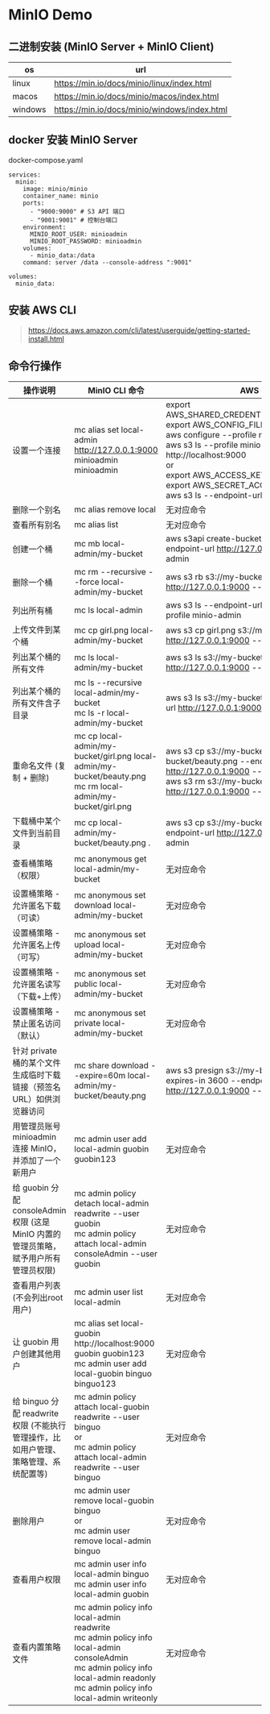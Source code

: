 # MinIO Demo

## 二进制安装 (MinIO Server + MinIO Client)

| os      | url                                          |
| ------- | -------------------------------------------- |
| linux   | https://min.io/docs/minio/linux/index.html   |
| macos   | https://min.io/docs/minio/macos/index.html   |
| windows | https://min.io/docs/minio/windows/index.html |

## docker 安装 MinIO Server

docker-compose.yaml

```
services:
  minio:
    image: minio/minio
    container_name: minio
    ports:
      - "9000:9000" # S3 API 端口
      - "9001:9001" # 控制台端口
    environment:
      MINIO_ROOT_USER: minioadmin
      MINIO_ROOT_PASSWORD: minioadmin
    volumes:
      - minio_data:/data
    command: server /data --console-address ":9001"

volumes:
  minio_data:
```

## 安装 AWS CLI

> https://docs.aws.amazon.com/cli/latest/userguide/getting-started-install.html

## 命令行操作

| 操作说明                                                                               | MinIO CLI 命令                                                                                                                                                                               | AWS CLI 命令                                                                                                                                                                                                                                                                                                                                                     |
| -------------------------------------------------------------------------------------- | -------------------------------------------------------------------------------------------------------------------------------------------------------------------------------------------- | ---------------------------------------------------------------------------------------------------------------------------------------------------------------------------------------------------------------------------------------------------------------------------------------------------------------------------------------------------------------- |
| 设置一个连接                                                                           | mc alias set local-admin http://127.0.0.1:9000 minioadmin minioadmin                                                                                                                         | export AWS_SHARED_CREDENTIALS_FILE=.aws/credentials <br> export AWS_CONFIG_FILE=.aws/config <br> aws configure --profile minio-admin <br> aws s3 ls --profile minio-admin --endpoint-url http://localhost:9000 <br> or <br> export AWS_ACCESS_KEY_ID=minioadmin <br> export AWS_SECRET_ACCESS_KEY=minioadmin <br> aws s3 ls --endpoint-url http://localhost:9000 |
| 删除一个别名                                                                           | mc alias remove local                                                                                                                                                                        | 无对应命令                                                                                                                                                                                                                                                                                                                                                       |
| 查看所有别名                                                                           | mc alias list                                                                                                                                                                                | 无对应命令                                                                                                                                                                                                                                                                                                                                                       |
| 创建一个桶                                                                             | mc mb local-admin/my-bucket                                                                                                                                                                  | aws s3api create-bucket --bucket my-bucket --endpoint-url http://127.0.0.1:9000 --profile minio-admin                                                                                                                                                                                                                                                            |
| 删除一个桶                                                                             | mc rm --recursive --force local-admin/my-bucket                                                                                                                                              | aws s3 rb s3://my-bucket --force --endpoint-url http://127.0.0.1:9000 --profile minio-admin                                                                                                                                                                                                                                                                      |
| 列出所有桶                                                                             | mc ls local-admin                                                                                                                                                                            | aws s3 ls --endpoint-url http://127.0.0.1:9000 --profile minio-admin                                                                                                                                                                                                                                                                                             |
| 上传文件到某个桶                                                                       | mc cp girl.png local-admin/my-bucket                                                                                                                                                         | aws s3 cp girl.png s3://my-bucket --endpoint-url http://127.0.0.1:9000 --profile minio-admin                                                                                                                                                                                                                                                                     |
| 列出某个桶的所有文件                                                                   | mc ls local-admin/my-bucket                                                                                                                                                                  | aws s3 ls s3://my-bucket --endpoint-url http://127.0.0.1:9000 --profile minio-admin                                                                                                                                                                                                                                                                              |
| 列出某个桶的所有文件含子目录                                                           | mc ls --recursive local-admin/my-bucket <br> mc ls -r local-admin/my-bucket                                                                                                                  | aws s3 ls s3://my-bucket --recursive --endpoint-url http://127.0.0.1:9000 --profile minio-admin                                                                                                                                                                                                                                                                  |
| 重命名文件 (复制 + 删除)                                                               | mc cp local-admin/my-bucket/girl.png local-admin/my-bucket/beauty.png <br> mc rm local-admin/my-bucket/girl.png                                                                              | aws s3 cp s3://my-bucket/girl.png s3://my-bucket/beauty.png --endpoint-url http://127.0.0.1:9000 --profile minio-admin <br> aws s3 rm s3://my-bucket/girl.png --endpoint-url http://127.0.0.1:9000 --profile minio-admin                                                                                                                                         |
| 下载桶中某个文件到当前目录                                                             | mc cp local-admin/my-bucket/beauty.png .                                                                                                                                                     | aws s3 cp s3://my-bucket/beauty.png . --endpoint-url http://127.0.0.1:9000 --profile minio-admin                                                                                                                                                                                                                                                                 |
| 查看桶策略（权限）                                                                     | mc anonymous get local-admin/my-bucket                                                                                                                                                       | 无对应命令                                                                                                                                                                                                                                                                                                                                                       |
| 设置桶策略 - 允许匿名下载（可读）                                                      | mc anonymous set download local-admin/my-bucket                                                                                                                                              | 无对应命令                                                                                                                                                                                                                                                                                                                                                       |
| 设置桶策略 - 允许匿名上传（可写）                                                      | mc anonymous set upload local-admin/my-bucket                                                                                                                                                | 无对应命令                                                                                                                                                                                                                                                                                                                                                       |
| 设置桶策略 - 允许匿名读写（下载+上传）                                                 | mc anonymous set public local-admin/my-bucket                                                                                                                                                | 无对应命令                                                                                                                                                                                                                                                                                                                                                       |
| 设置桶策略 - 禁止匿名访问（默认）                                                      | mc anonymous set private local-admin/my-bucket                                                                                                                                               | 无对应命令                                                                                                                                                                                                                                                                                                                                                       |
| 针对 private 桶的某个文件生成临时下载链接（预签名 URL）如供浏览器访问                  | mc share download --expire=60m local-admin/my-bucket/beauty.png                                                                                                                              | aws s3 presign s3://my-bucket/beauty.png --expires-in 3600 --endpoint-url http://127.0.0.1:9000 --profile minio-admin                                                                                                                                                                                                                                            |
| 用管理员账号 minioadmin 连接 MinIO，并添加了一个新用户                                 | mc admin user add local-admin guobin guobin123                                                                                                                                               | 无对应命令                                                                                                                                                                                                                                                                                                                                                       |
| 给 guobin 分配 consoleAdmin 权限 (这是 MinIO 内置的管理员策略，赋予用户所有管理员权限) | mc admin policy detach local-admin readwrite --user guobin <br> mc admin policy attach local-admin consoleAdmin --user guobin                                                                | 无对应命令                                                                                                                                                                                                                                                                                                                                                       |
| 查看用户列表 (不会列出root用户)                                                        | mc admin user list local-admin                                                                                                                                                               | 无对应命令                                                                                                                                                                                                                                                                                                                                                       |
| 让 guobin 用户创建其他用户                                                             | mc alias set local-guobin http://localhost:9000 guobin guobin123 <br> mc admin user add local-guobin binguo binguo123                                                                        | 无对应命令                                                                                                                                                                                                                                                                                                                                                       |
| 给 binguo 分配 readwrite 权限 (不能执行管理操作，比如用户管理、策略管理、系统配置等)   | mc admin policy attach local-guobin readwrite --user binguo <br> or <br> mc admin policy attach local-admin readwrite --user binguo                                                          | 无对应命令                                                                                                                                                                                                                                                                                                                                                       |
| 删除用户                                                                               | mc admin user remove local-guobin binguo <br> or <br> mc admin user remove local-admin binguo                                                                                                | 无对应命令                                                                                                                                                                                                                                                                                                                                                       |
| 查看用户权限                                                                           | mc admin user info local-admin binguo <br> mc admin user info local-admin guobin                                                                                                             | 无对应命令                                                                                                                                                                                                                                                                                                                                                       |
| 查看内置策略文件                                                                       | mc admin policy info local-admin readwrite <br> mc admin policy info local-admin consoleAdmin <br> mc admin policy info local-admin readonly <br> mc admin policy info local-admin writeonly | 无对应命令                                                                                                                                                                                                                                                                                                                                                       |
